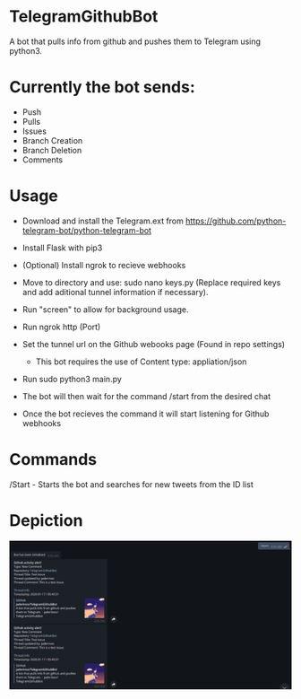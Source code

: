 # TelegramGithubBot
A bot that pulls info from github and pushes them to Telegram using python3.

# Currently the bot sends:
- Push
- Pulls
- Issues
- Branch Creation
- Branch Deletion
- Comments

# Usage 
- Download and install the Telegram.ext from https://github.com/python-telegram-bot/python-telegram-bot

- Install Flask with pip3

- (Optional) Install ngrok to recieve webhooks

- Move to directory and use: sudo nano keys.py (Replace required keys and add aditional tunnel information if necessary).

- Run "screen" to allow for background usage.

- Run ngrok http (Port)

- Set the tunnel url on the Github webooks page (Found in repo settings)

  - This bot requires the use of Content type: appliation/json

- Run sudo python3 main.py

- The bot will then wait for the command /start from the desired chat

- Once the bot recieves the command it will start listening for Github webhooks

# Commands
/Start - Starts the bot and searches for new tweets from the ID list

# Depiction
![alt text](Depiction.png)
